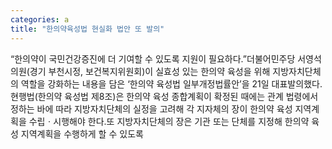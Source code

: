 ```yaml
---
categories: a
title: "한의약육성법 현실화 법안 또 발의"
---
```

“한의약이 국민건강증진에 더 기여할 수 있도록 지원이 필요하다.”더불어민주당 서영석 의원(경기 부천시정, 보건복지위원회)이 실효성 있는 한의약 육성을 위해 지방자치단체의 역할을 강화하는 내용을 담은 ‘한의약 육성법 일부개정법률안’을 21일 대표발의했다.현행법(한의약 육성법 제8조)은 한의약 육성 종합계획이 확정된 때에는 관계 법령에서 정하는 바에 따라 지방자치단체의 실정을 고려해 각 지자체의 장이 한의약 육성 지역계획을 수립ㆍ시행해야 한다.또 지방자치단체의 장은 기관 또는 단체를 지정해 한의약 육성 지역계획을 수행하게 할 수 있도록